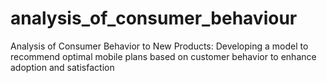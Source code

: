 # analysis_of_consumer_behaviour
Analysis of Consumer Behavior to New Products: Developing a model to recommend optimal mobile plans based on customer behavior to enhance adoption and satisfaction
